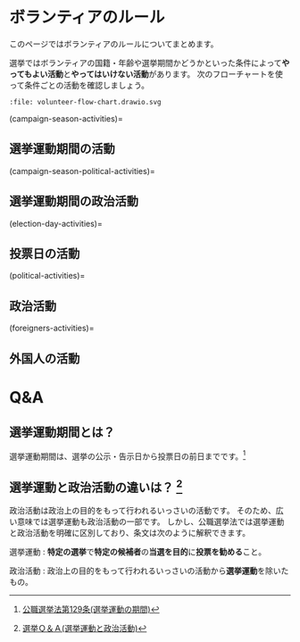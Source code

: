 # ボランティアのルール
このページではボランティアのルールについてまとめます。

選挙ではボランティアの国籍・年齢や選挙期間かどうかといった条件によって**やってもよい活動**と**やってはいけない活動**があります。
次のフローチャートを使って条件ごとの活動を確認しましょう。

```{raw} html
:file: volunteer-flow-chart.drawio.svg
```

(campaign-season-activities)=
## 選挙運動期間の活動

(campaign-season-political-activities)=
## 選挙運動期間の政治活動

(election-day-activities)=
## 投票日の活動

(political-activities)=
## 政治活動

(foreigners-activities)=
## 外国人の活動



# Q&A

## 選挙運動期間とは？
選挙運動期間は、選挙の公示・告示日から投票日の前日までです。[^public-office-election-law-129]
[^public-office-election-law-129]: [公職選挙法第129条(選挙運動の期間)](https://elaws.e-gov.go.jp/document?lawid=325AC1000000100#Mp-At_129)

## 選挙運動と政治活動の違いは？ [^difference-between-electoral-and-political-activity]
[^difference-between-electoral-and-political-activity]: [選挙Ｑ＆Ａ(選挙運動と政治活動)](https://www.senkyo.metro.tokyo.lg.jp/qa/qa-katudou/)

政治活動は政治上の目的をもって行われるいっさいの活動です。
そのため、広い意味では選挙運動も政治活動の一部です。
しかし、公職選挙法では選挙運動と政治活動を明確に区別しており、条文は次のように解釈できます。

選挙運動
: **特定の選挙**で**特定の候補者**の**当選を目的**に**投票を勧める**こと。

政治活動
: 政治上の目的をもって行われるいっさいの活動から**選挙運動**を除いたもの。
